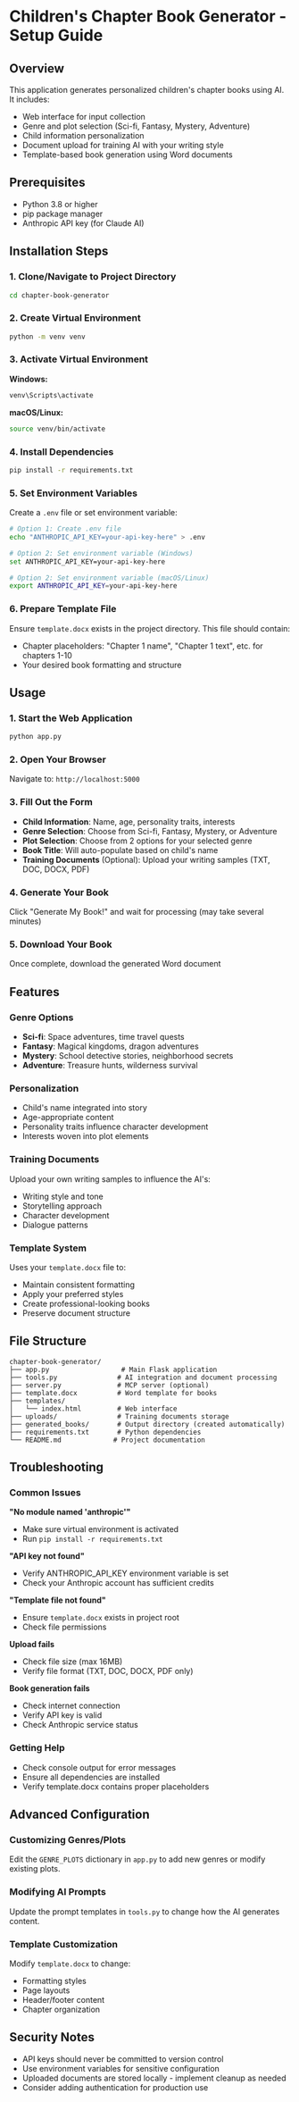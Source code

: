 # Children's Chapter Book Generator - Setup Guide

## Overview
This application generates personalized children's chapter books using AI. It includes:
- Web interface for input collection
- Genre and plot selection (Sci-fi, Fantasy, Mystery, Adventure)
- Child information personalization
- Document upload for training AI with your writing style
- Template-based book generation using Word documents

## Prerequisites
- Python 3.8 or higher
- pip package manager
- Anthropic API key (for Claude AI)

## Installation Steps

### 1. Clone/Navigate to Project Directory
```bash
cd chapter-book-generator
```

### 2. Create Virtual Environment
```bash
python -m venv venv
```

### 3. Activate Virtual Environment
**Windows:**
```bash
venv\Scripts\activate
```

**macOS/Linux:**
```bash
source venv/bin/activate
```

### 4. Install Dependencies
```bash
pip install -r requirements.txt
```

### 5. Set Environment Variables
Create a `.env` file or set environment variable:
```bash
# Option 1: Create .env file
echo "ANTHROPIC_API_KEY=your-api-key-here" > .env

# Option 2: Set environment variable (Windows)
set ANTHROPIC_API_KEY=your-api-key-here

# Option 2: Set environment variable (macOS/Linux)
export ANTHROPIC_API_KEY=your-api-key-here
```

### 6. Prepare Template File
Ensure `template.docx` exists in the project directory. This file should contain:
- Chapter placeholders: "Chapter 1 name", "Chapter 1 text", etc. for chapters 1-10
- Your desired book formatting and structure

## Usage

### 1. Start the Web Application
```bash
python app.py
```

### 2. Open Your Browser
Navigate to: `http://localhost:5000`

### 3. Fill Out the Form
- **Child Information**: Name, age, personality traits, interests
- **Genre Selection**: Choose from Sci-fi, Fantasy, Mystery, or Adventure
- **Plot Selection**: Choose from 2 options for your selected genre
- **Book Title**: Will auto-populate based on child's name
- **Training Documents** (Optional): Upload your writing samples (TXT, DOC, DOCX, PDF)

### 4. Generate Your Book
Click "Generate My Book!" and wait for processing (may take several minutes)

### 5. Download Your Book
Once complete, download the generated Word document

## Features

### Genre Options
- **Sci-fi**: Space adventures, time travel quests
- **Fantasy**: Magical kingdoms, dragon adventures
- **Mystery**: School detective stories, neighborhood secrets
- **Adventure**: Treasure hunts, wilderness survival

### Personalization
- Child's name integrated into story
- Age-appropriate content
- Personality traits influence character development
- Interests woven into plot elements

### Training Documents
Upload your own writing samples to influence the AI's:
- Writing style and tone
- Storytelling approach
- Character development
- Dialogue patterns

### Template System
Uses your `template.docx` file to:
- Maintain consistent formatting
- Apply your preferred styles
- Create professional-looking books
- Preserve document structure

## File Structure
```
chapter-book-generator/
├── app.py                  # Main Flask application
├── tools.py               # AI integration and document processing
├── server.py              # MCP server (optional)
├── template.docx          # Word template for books
├── templates/
│   └── index.html         # Web interface
├── uploads/               # Training documents storage
├── generated_books/       # Output directory (created automatically)
├── requirements.txt       # Python dependencies
└── README.md             # Project documentation
```

## Troubleshooting

### Common Issues

**"No module named 'anthropic'"**
- Make sure virtual environment is activated
- Run `pip install -r requirements.txt`

**"API key not found"**
- Verify ANTHROPIC_API_KEY environment variable is set
- Check your Anthropic account has sufficient credits

**"Template file not found"**
- Ensure `template.docx` exists in project root
- Check file permissions

**Upload fails**
- Check file size (max 16MB)
- Verify file format (TXT, DOC, DOCX, PDF only)

**Book generation fails**
- Check internet connection
- Verify API key is valid
- Check Anthropic service status

### Getting Help
- Check console output for error messages
- Ensure all dependencies are installed
- Verify template.docx contains proper placeholders

## Advanced Configuration

### Customizing Genres/Plots
Edit the `GENRE_PLOTS` dictionary in `app.py` to add new genres or modify existing plots.

### Modifying AI Prompts
Update the prompt templates in `tools.py` to change how the AI generates content.

### Template Customization
Modify `template.docx` to change:
- Formatting styles
- Page layouts
- Header/footer content
- Chapter organization

## Security Notes
- API keys should never be committed to version control
- Use environment variables for sensitive configuration
- Uploaded documents are stored locally - implement cleanup as needed
- Consider adding authentication for production use